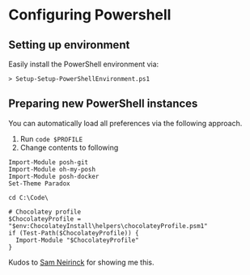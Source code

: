# Configuring Powershell

## Setting up environment
Easily install the PowerShell environment via:

```shell
> Setup-Setup-PowerShellEnvironment.ps1
```

## Preparing new PowerShell instances
You can automatically load all preferences via the following approach.

1. Run `code $PROFILE`
2. Change contents to following

```shell
Import-Module posh-git
Import-Module oh-my-posh
Import-Module posh-docker
Set-Theme Paradox

cd C:\Code\

# Chocolatey profile
$ChocolateyProfile = "$env:ChocolateyInstall\helpers\chocolateyProfile.psm1"
if (Test-Path($ChocolateyProfile)) {
  Import-Module "$ChocolateyProfile"
}
```

Kudos to [Sam Neirinck](https://github.com/samneirinck) for showing me this.